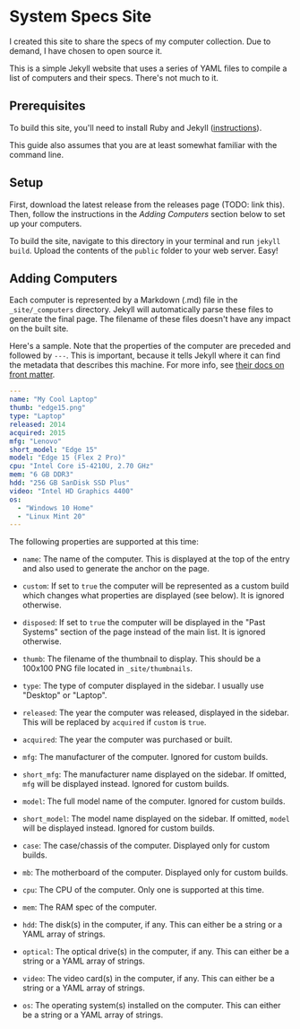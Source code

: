 # System Specs Site

I created this site to share the specs of my computer collection. Due to demand, I have chosen
to open source it.

This is a simple Jekyll website that uses a series of YAML files to compile a list of computers and
their specs. There's not much to it.

## Prerequisites

To build this site, you'll need to install Ruby and Jekyll
([instructions](https://jekyllrb.com/docs/installation/)).

This guide also assumes that you are at least somewhat familiar with the command line.

## Setup

First, download the latest release from the releases page (TODO: link this). Then, follow the
instructions in the _Adding Computers_ section below to set up your computers.

To build the site, navigate to this directory in your terminal and run `jekyll build`. Upload the contents of the `public` folder to your web server. Easy!

## Adding Computers

Each computer is represented by a Markdown (.md) file in the `_site/_computers` directory. Jekyll will automatically parse these files to generate the final page. The filename of these files doesn't have any impact on the built site.

Here's a sample. Note that the properties of the computer are preceded and followed by `---`. This is important, because it tells Jekyll where it can find the metadata that describes this machine. For more info, see [their docs on front matter](https://jekyllrb.com/docs/front-matter/).

```yaml
---
name: "My Cool Laptop"
thumb: "edge15.png"
type: "Laptop"
released: 2014
acquired: 2015
mfg: "Lenovo"
short_model: "Edge 15"
model: "Edge 15 (Flex 2 Pro)"
cpu: "Intel Core i5-4210U, 2.70 GHz"
mem: "6 GB DDR3"
hdd: "256 GB SanDisk SSD Plus"
video: "Intel HD Graphics 4400"
os:
  - "Windows 10 Home"
  - "Linux Mint 20"
---
```

The following properties are supported at this time:

* `name`: The name of the computer. This is displayed at the top of the entry and also used to generate the anchor on the page.

* `custom`: If set to `true` the computer will be represented as a custom build which changes what properties are displayed (see below). It is ignored otherwise.

* `disposed`: If set to `true` the computer will be displayed in the "Past Systems" section of the page instead of the main list. It is ignored otherwise.

* `thumb`: The filename of the thumbnail to display. This should be a 100x100 PNG file located in `_site/thumbnails`.

* `type`: The type of computer displayed in the sidebar. I usually use "Desktop" or "Laptop".

* `released`: The year the computer was released, displayed in the sidebar. This will be replaced by `acquired` if `custom` is `true`.

* `acquired`: The year the computer was purchased or built.

* `mfg`: The manufacturer of the computer. Ignored for custom builds.

* `short_mfg`: The manufacturer name displayed on the sidebar. If omitted, `mfg` will be displayed instead. Ignored for custom builds.

* `model`: The full model name of the computer. Ignored for custom builds.

* `short_model`: The model name displayed on the sidebar. If omitted, `model` will be displayed instead. Ignored for custom builds.

* `case`: The case/chassis of the computer. Displayed only for custom builds.

* `mb`: The motherboard of the computer. Displayed only for custom builds.

* `cpu`: The CPU of the computer. Only one is supported at this time.

* `mem`: The RAM spec of the computer.

* `hdd`: The disk(s) in the computer, if any. This can either be a string or a YAML array of strings.

* `optical`: The optical drive(s) in the computer, if any. This can either be a string or a YAML array of strings.

* `video`: The video card(s) in the computer, if any. This can either be a string or a YAML array of strings.

* `os`: The operating system(s) installed on the computer. This can either be a string or a YAML array of strings.
